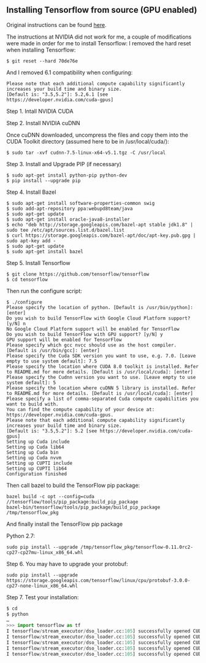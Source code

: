 ## Installing Tensorflow from source (GPU enabled) 

Original instructions can be found [here](http://www.nvidia.com/object/gpu-accelerated-applications-tensorflow-installation.html). 

The instructions at NVIDIA did not work for me, a couple of modifications were made in order for me to install Tensorflow: I removed the hard reset when installing Tensorflow:

```
$ git reset --hard 70de76e
```

And I removed 6.1 compatibility when configuring:
```
Please note that each additional compute capability significantly increases your build time and binary size. 
[Default is: "3.5,5.2"]: 5.2,6.1 [see https://developer.nvidia.com/cuda-gpus] 
```

Step 1. Intall NVIDIA CUDA

Step 2. Install NVIDIA cuDNN

Once cuDNN downloaded, uncompress the files and copy them into the CUDA Toolkit directory (assumed here to be in /usr/local/cuda/): 

```
$ sudo tar -xvf cudnn-7.5-linux-x64-v5.1.tgz -C /usr/local 
```

Step 3. Install and Upgrade PIP (if necessary)

```
$ sudo apt-get install python-pip python-dev
$ pip install --upgrade pip 
```


Step 4. Install Bazel

```
$ sudo apt-get install software-properties-common swig 
$ sudo add-apt-repository ppa:webupd8team/java 
$ sudo apt-get update 
$ sudo apt-get install oracle-java8-installer 
$ echo "deb http://storage.googleapis.com/bazel-apt stable jdk1.8" | sudo tee /etc/apt/sources.list.d/bazel.list 
$ curl https://storage.googleapis.com/bazel-apt/doc/apt-key.pub.gpg | sudo apt-key add - 
$ sudo apt-get update 
$ sudo apt-get install bazel 
```

Step 5. Install Tensorflow

```
$ git clone https://github.com/tensorflow/tensorflow
$ cd tensorflow 
```

Then run the configure script:

```
$ ./configure 
Please specify the location of python. [Default is /usr/bin/python]: [enter]
Do you wish to build TensorFlow with Google Cloud Platform support? [y/N] n 
No Google Cloud Platform support will be enabled for TensorFlow 
Do you wish to build TensorFlow with GPU support? [y/N] y 
GPU support will be enabled for TensorFlow 
Please specify which gcc nvcc should use as the host compiler. [Default is /usr/bin/gcc]: [enter] 
Please specify the Cuda SDK version you want to use, e.g. 7.0. [Leave empty to use system default]: 7.5 
Please specify the location where CUDA 8.0 toolkit is installed. Refer to README.md for more details. [Default is /usr/local/cuda]: [enter] 
Please specify the Cudnn version you want to use. [Leave empty to use system default]: 5 
Please specify the location where cuDNN 5 library is installed. Refer to README.md for more details. [Default is /usr/local/cuda]: [enter] 
Please specify a list of comma-separated Cuda compute capabilities you want to build with. 
You can find the compute capability of your device at: https://developer.nvidia.com/cuda-gpus. 
Please note that each additional compute capability significantly increases your build time and binary size. 
[Default is: "3.5,5.2"]: 5.2 [see https://developer.nvidia.com/cuda-gpus] 
Setting up Cuda include 
Setting up Cuda lib64 
Setting up Cuda bin 
Setting up Cuda nvvm 
Setting up CUPTI include 
Setting up CUPTI lib64 
Configuration finished 
```

Then call bazel to build the TensorFlow pip package: 

```
bazel build -c opt --config=cuda //tensorflow/tools/pip_package:build_pip_package 
bazel-bin/tensorflow/tools/pip_package/build_pip_package /tmp/tensorflow_pkg 
```

And finally install the TensorFlow pip package

Python 2.7:

```
sudo pip install --upgrade /tmp/tensorflow_pkg/tensorflow-0.11.0rc2-cp27-cp27mu-linux_x86_64.whl
```

Step 6. You may have to upgrade your protobuf:

```
sudo pip install --upgrade https://storage.googleapis.com/tensorflow/linux/cpu/protobuf-3.0.0-cp27-none-linux_x86_64.whl
```

Step 7. Test your installation:

```python
$ cd 
$ python 
…
>>> import tensorflow as tf 
I tensorflow/stream_executor/dso_loader.cc:105] successfully opened CUDA library libcublas.so locally 
I tensorflow/stream_executor/dso_loader.cc:105] successfully opened CUDA library libcudnn.so locally 
I tensorflow/stream_executor/dso_loader.cc:105] successfully opened CUDA library libcufft.so locally 
I tensorflow/stream_executor/dso_loader.cc:105] successfully opened CUDA library libcuda.so.1 locally 
I tensorflow/stream_executor/dso_loader.cc:105] successfully opened CUDA library libcurand.so locally 
```

